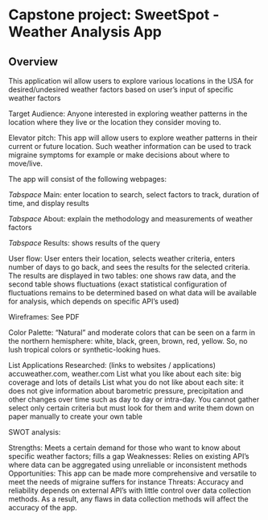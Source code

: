 # Capstone project: SweetSpot - Weather Analysis App

## Overview

This application wil allow users to explore various locations in the USA for desired/undesired weather factors based on user’s input of specific weather factors

Target Audience:
Anyone interested in exploring weather patterns in the location where they live or the location they consider moving to.

Elevator pitch:
This app will allow users to explore weather patterns in their current or future location. Such weather information can be used to track migraine symptoms for example or make decisions about where to move/live. 

The app will consist of the following webpages:

*Tabspace* Main: enter location to search, select factors to track, duration of time, and display results

*Tabspace* About: explain the methodology and measurements of weather factors

*Tabspace* Results: shows results of the query

User flow:
User enters their location, selects weather criteria, enters number of days to go back, and sees the  results for the selected criteria. The results are displayed in two tables: one shows raw data, and the second table shows fluctuations (exact statistical configuration of fluctuations remains to be determined based on what data will be available for analysis, which depends on specific API’s used)

Wireframes:
See PDF

Color Palette:
“Natural” and moderate colors that can be seen on a farm in the northern hemisphere: white, black, green, brown, red, yellow. So, no lush tropical colors or synthetic-looking hues.

List Applications Researched: (links to websites / applications) accuweather.com, weather.com
List what you like about each site: big coverage and lots of details
List what you do not like about each site: it does not give information about barometric pressure, precipitation and other changes over time such as day to day or intra-day. You cannot gather select only certain criteria but must look for them and write them down on paper manually to create your own table

SWOT analysis:

Strengths: Meets a certain demand for those who want to know about specific weather factors; fills a gap
Weaknesses: Relies on existing API’s where data can be aggregated using unreliable or inconsistent methods
Opportunities: This app can be made more comprehensive and versatile to meet the needs of migraine suffers for instance
Threats: Accuracy and reliability depends on external API’s with little control over data collection methods. As a result, any flaws in data collection methods will affect the accuracy of the app.
